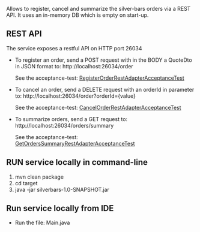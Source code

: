 Allows to register, cancel and summarize the silver-bars orders via a REST API.
It uses an in-memory DB which is empty on start-up.

## REST API

The service exposes a restful API on HTTP port 26034

- To register an order, send a POST request with in the BODY a QuoteDto in JSON format to: http://localhost:26034/order
  
  See the acceptance-test: [RegisterOrderRestAdapterAcceptanceTest](https://github.com/alex-arica/silverbars/blob/master/src/test/java/acceptance/RegisterOrderRestAdapterAcceptanceTest.java)
  
- To cancel an order, send a DELETE request with an orderId in parameter to: http://localhost:26034/order?orderId={value}
  
  See the acceptance-test: [CancelOrderRestAdapterAcceptanceTest](https://github.com/alex-arica/silverbars/blob/master/src/test/java/acceptance/CancelOrderRestAdapterAcceptanceTest.java)
  
- To summarize orders, send a GET request to: http://localhost:26034/orders/summary
  
  See the acceptance-test: [GetOrdersSummaryRestAdapterAcceptanceTest](https://github.com/alex-arica/silverbars/blob/master/src/test/java/acceptance/GetOrdersSummaryRestAdapterAcceptanceTest.java)

  
## RUN service locally in command-line

1) mvn clean package
2) cd target
3) java -jar silverbars-1.0-SNAPSHOT.jar


## Run service locally from IDE

- Run the file: Main.java
